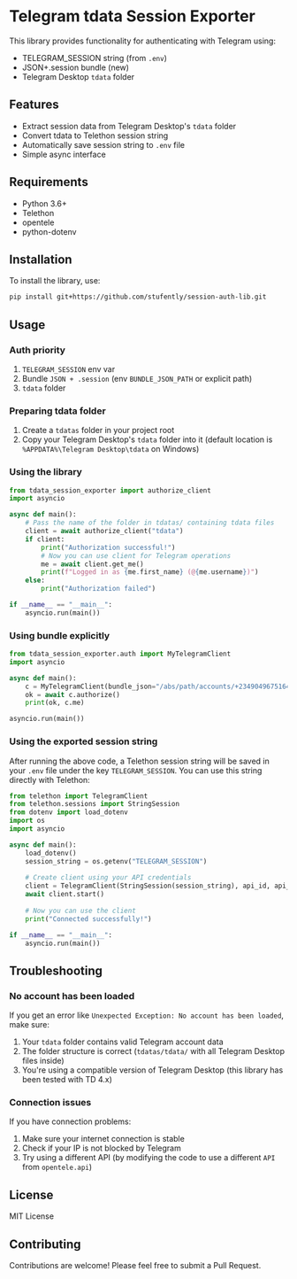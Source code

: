 # Telegram tdata Session Exporter

This library provides functionality for authenticating with Telegram using:
- TELEGRAM_SESSION string (from `.env`)
- JSON+.session bundle (new)
- Telegram Desktop `tdata` folder

## Features

- Extract session data from Telegram Desktop's `tdata` folder
- Convert tdata to Telethon session string
- Automatically save session string to `.env` file
- Simple async interface

## Requirements

- Python 3.6+
- Telethon
- opentele
- python-dotenv

## Installation

To install the library, use:

```bash
pip install git+https://github.com/stufently/session-auth-lib.git
```

## Usage

### Auth priority

1. `TELEGRAM_SESSION` env var
2. Bundle `JSON + .session` (env `BUNDLE_JSON_PATH` or explicit path)
3. `tdata` folder

### Preparing tdata folder

1. Create a `tdatas` folder in your project root
2. Copy your Telegram Desktop's `tdata` folder into it (default location is `%APPDATA%\Telegram Desktop\tdata` on Windows)

### Using the library

```python
from tdata_session_exporter import authorize_client
import asyncio

async def main():
    # Pass the name of the folder in tdatas/ containing tdata files
    client = await authorize_client("tdata")
    if client:
        print("Authorization successful!")
        # Now you can use client for Telegram operations
        me = await client.get_me()
        print(f"Logged in as {me.first_name} (@{me.username})")
    else:
        print("Authorization failed")

if __name__ == "__main__":
    asyncio.run(main())
```

### Using bundle explicitly

```python
from tdata_session_exporter.auth import MyTelegramClient
import asyncio

async def main():
    c = MyTelegramClient(bundle_json="/abs/path/accounts/+2349049675164.json")
    ok = await c.authorize()
    print(ok, c.me)

asyncio.run(main())
```

### Using the exported session string

After running the above code, a Telethon session string will be saved in your `.env` file under the key `TELEGRAM_SESSION`. You can use this string directly with Telethon:

```python
from telethon import TelegramClient
from telethon.sessions import StringSession
from dotenv import load_dotenv
import os
import asyncio

async def main():
    load_dotenv()
    session_string = os.getenv("TELEGRAM_SESSION")
    
    # Create client using your API credentials
    client = TelegramClient(StringSession(session_string), api_id, api_hash)
    await client.start()
    
    # Now you can use the client
    print("Connected successfully!")

if __name__ == "__main__":
    asyncio.run(main())
```

## Troubleshooting

### No account has been loaded

If you get an error like `Unexpected Exception: No account has been loaded`, make sure:

1. Your `tdata` folder contains valid Telegram account data
2. The folder structure is correct (`tdatas/tdata/` with all Telegram Desktop files inside)
3. You're using a compatible version of Telegram Desktop (this library has been tested with TD 4.x)

### Connection issues

If you have connection problems:

1. Make sure your internet connection is stable
2. Check if your IP is not blocked by Telegram
3. Try using a different API (by modifying the code to use a different `API` from `opentele.api`)

## License

MIT License

## Contributing

Contributions are welcome! Please feel free to submit a Pull Request.
